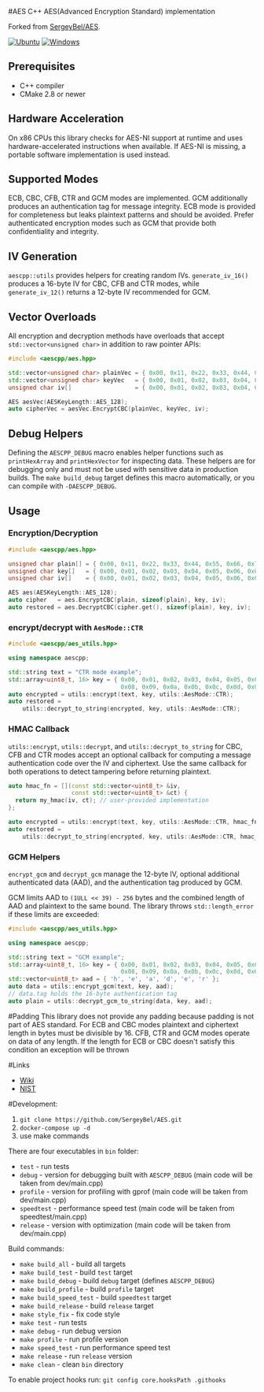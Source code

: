 #AES
C++ AES(Advanced Encryption Standard) implementation

Forked from [SergeyBel/AES](https://github.com/SergeyBel/AES).

[![Ubuntu](https://github.com/NewYaroslav/AES/actions/workflows/aes-ci.yml/badge.svg?branch=main)](https://github.com/NewYaroslav/AES/actions/workflows/aes-ci.yml)
[![Windows](https://github.com/NewYaroslav/AES/actions/workflows/aes-ci-windows.yml/badge.svg?branch=main)](https://github.com/NewYaroslav/AES/actions/workflows/aes-ci-windows.yml)

## Prerequisites
* C++ compiler
* CMake 2.8 or newer

## Hardware Acceleration
On x86 CPUs this library checks for AES-NI support at runtime and uses
hardware-accelerated instructions when available. If AES-NI is missing, a
portable software implementation is used instead.

## Supported Modes
ECB, CBC, CFB, CTR and GCM modes are implemented. GCM additionally produces an authentication tag for message integrity.
ECB mode is provided for completeness but leaks plaintext patterns and should be avoided. Prefer authenticated encryption modes such as GCM that provide both confidentiality and integrity.

## IV Generation
`aescpp::utils` provides helpers for creating random IVs. `generate_iv_16()`
produces a 16-byte IV for CBC, CFB and CTR modes, while `generate_iv_12()`
returns a 12-byte IV recommended for GCM.

## Vector Overloads
All encryption and decryption methods have overloads that accept `std::vector<unsigned char>` in addition to raw pointer APIs:
```c++
#include <aescpp/aes.hpp>

std::vector<unsigned char> plainVec = { 0x00, 0x11, 0x22, 0x33, 0x44, 0x55, 0x66, 0x77, 0x88, 0x99, 0xaa, 0xbb, 0xcc, 0xdd, 0xee, 0xff };
std::vector<unsigned char> keyVec   = { 0x00, 0x01, 0x02, 0x03, 0x04, 0x05, 0x06, 0x07, 0x08, 0x09, 0x0a, 0x0b, 0x0c, 0x0d, 0x0e, 0x0f };
unsigned char iv[]                  = { 0x00, 0x01, 0x02, 0x03, 0x04, 0x05, 0x06, 0x07, 0x08, 0x09, 0x0a, 0x0b, 0x0c, 0x0d, 0x0e, 0x0f };

AES aesVec(AESKeyLength::AES_128);
auto cipherVec = aesVec.EncryptCBC(plainVec, keyVec, iv);
```

## Debug Helpers

Defining the `AESCPP_DEBUG` macro enables helper functions such as `printHexArray` and `printHexVector` for inspecting data. These helpers are for debugging only and must not be used with sensitive data in production builds. The `make build_debug` target defines this macro automatically, or you can compile with `-DAESCPP_DEBUG`.

## Usage

### Encryption/Decryption
```c++
#include <aescpp/aes.hpp>

unsigned char plain[] = { 0x00, 0x11, 0x22, 0x33, 0x44, 0x55, 0x66, 0x77, 0x88, 0x99, 0xaa, 0xbb, 0xcc, 0xdd, 0xee, 0xff };
unsigned char key[]   = { 0x00, 0x01, 0x02, 0x03, 0x04, 0x05, 0x06, 0x07, 0x08, 0x09, 0x0a, 0x0b, 0x0c, 0x0d, 0x0e, 0x0f };
unsigned char iv[]    = { 0x00, 0x01, 0x02, 0x03, 0x04, 0x05, 0x06, 0x07, 0x08, 0x09, 0x0a, 0x0b, 0x0c, 0x0d, 0x0e, 0x0f };

AES aes(AESKeyLength::AES_128);
auto cipher   = aes.EncryptCBC(plain, sizeof(plain), key, iv);
auto restored = aes.DecryptCBC(cipher.get(), sizeof(plain), key, iv);
```

### encrypt/decrypt with `AesMode::CTR`
```c++
#include <aescpp/aes_utils.hpp>

using namespace aescpp;

std::string text = "CTR mode example";
std::array<uint8_t, 16> key = { 0x00, 0x01, 0x02, 0x03, 0x04, 0x05, 0x06, 0x07,
                                0x08, 0x09, 0x0a, 0x0b, 0x0c, 0x0d, 0x0e, 0x0f };
auto encrypted = utils::encrypt(text, key, utils::AesMode::CTR);
auto restored =
    utils::decrypt_to_string(encrypted, key, utils::AesMode::CTR);
```

### HMAC Callback
`utils::encrypt`, `utils::decrypt`, and `utils::decrypt_to_string` for CBC, CFB
and CTR modes accept an optional callback for computing a message
authentication code over the IV and ciphertext. Use the same callback for both
operations to detect tampering before returning plaintext.

```c++
auto hmac_fn = [](const std::vector<uint8_t> &iv,
                  const std::vector<uint8_t> &ct) {
  return my_hmac(iv, ct); // user-provided implementation
};

auto encrypted = utils::encrypt(text, key, utils::AesMode::CTR, hmac_fn);
auto restored =
    utils::decrypt_to_string(encrypted, key, utils::AesMode::CTR, hmac_fn);
```

### GCM Helpers
`encrypt_gcm` and `decrypt_gcm` manage the 12-byte IV, optional additional
authenticated data (AAD), and the authentication tag produced by GCM.

GCM limits AAD to `(1ULL << 39) - 256` bytes and the combined length of AAD and
plaintext to the same bound. The library throws `std::length_error` if these
limits are exceeded:
```c++
#include <aescpp/aes_utils.hpp>

using namespace aescpp;

std::string text = "GCM example";
std::array<uint8_t, 16> key = { 0x00, 0x01, 0x02, 0x03, 0x04, 0x05, 0x06, 0x07,
                                0x08, 0x09, 0x0a, 0x0b, 0x0c, 0x0d, 0x0e, 0x0f };
std::vector<uint8_t> aad = { 'h', 'e', 'a', 'd', 'e', 'r' };
auto data = utils::encrypt_gcm(text, key, aad);
// data.tag holds the 16-byte authentication tag
auto plain = utils::decrypt_gcm_to_string(data, key, aad);
```

#Padding
This library does not provide any padding because padding is not part of AES standard.
For ECB and CBC modes plaintext and ciphertext length in bytes must be divisible by
16. CFB, CTR and GCM modes operate on data of any length. If the length for ECB or
CBC doesn't satisfy this condition an exception will be thrown

#Links


* [Wiki](https://en.wikipedia.org/wiki/Advanced_Encryption_Standard)
* [NIST](https://www.nist.gov/publications/advanced-encryption-standard-aes)

#Development:

1. `git clone https://github.com/SergeyBel/AES.git`
1. `docker-compose up -d`
1. use make commands

There are four executables in `bin` folder:  
* `test` - run tests  
* `debug` - version for debugging built with `AESCPP_DEBUG` (main code will be taken from dev/main.cpp)
* `profile` - version for profiling with gprof (main code will be taken from dev/main.cpp)  
* `speedtest` - performance speed test (main code will be taken from speedtest/main.cpp)
* `release` - version with optimization (main code will be taken from dev/main.cpp)  


Build commands:  
* `make build_all` - build all targets
* `make build_test` - build `test` target
* `make build_debug` - build `debug` target (defines `AESCPP_DEBUG`)
* `make build_profile` - build `profile` target
* `make build_speed_test` - build `speedtest` target
* `make build_release` - build `release` target
* `make style_fix` - fix code style
* `make test` - run tests
* `make debug` - run debug version
* `make profile` - run profile version
* `make speed_test` - run performance speed test
* `make release` - run `release` version
* `make clean` - clean `bin` directory

To enable project hooks run:
`git config core.hooksPath .githooks`
